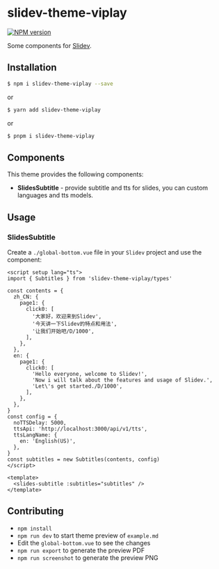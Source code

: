 # slidev-theme-viplay

[![NPM version](https://img.shields.io/npm/v/slidev-theme-viplay?color=3AB9D4&label=)](https://www.npmjs.com/package/slidev-theme-viplay)

Some components for [Slidev](https://github.com/slidevjs/slidev).

## Installation

```bash
$ npm i slidev-theme-viplay --save
```

or

```bash
$ yarn add slidev-theme-viplay
```

or

```bash
$ pnpm i slidev-theme-viplay
```

## Components

This theme provides the following components:

- **SlidesSubtitle** - provide subtitle and tts for slides, you can custom languages and tts models.

## Usage

### SlidesSubtitle

Create a `./global-bottom.vue` file in your `Slidev` project and use the component:

```vue
<script setup lang="ts">
import { Subtitles } from 'slidev-theme-viplay/types'

const contents = {
  zh_CN: {
    page1: {
      click0: [
        '大家好，欢迎来到Slidev',
        '今天讲一下Slidev的特点和用法',
        '让我们开始吧/D/1000',
      ],
    },
  },
  en: {
    page1: {
      click0: [
        'Hello everyone, welcome to Slidev!',
        'Now i will talk about the features and usage of Slidev.',
        'Let\'s get started./D/1000',
      ],
    },
  },
}
const config = {
  noTTSDelay: 5000,
  ttsApi: 'http://localhost:3000/api/v1/tts',
  ttsLangName: {
    en: 'English(US)',
  },
}
const subtitles = new Subtitles(contents, config)
</script>

<template>
  <slides-subtitle :subtitles="subtitles" />
</template>
```

## Contributing

- `npm install`
- `npm run dev` to start theme preview of `example.md`
- Edit the `global-bottom.vue` to see the changes
- `npm run export` to generate the preview PDF
- `npm run screenshot` to generate the preview PNG
